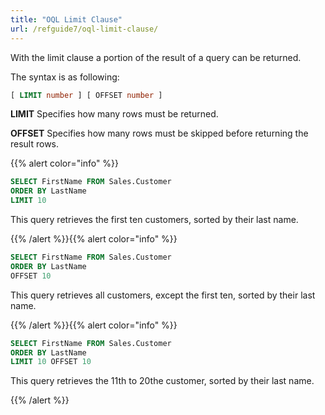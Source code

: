 ```yaml
---
title: "OQL Limit Clause"
url: /refguide7/oql-limit-clause/
---
```



With the limit clause a portion of the result of a query can be returned.

The syntax is as following:

```sql {linenos=false}
[ LIMIT number ] [ OFFSET number ]
```

**LIMIT**
Specifies how many rows must be returned.

**OFFSET**
Specifies how many rows must be skipped before returning the result rows.

{{% alert color="info" %}}

```sql
SELECT FirstName FROM Sales.Customer
ORDER BY LastName
LIMIT 10
```

This query retrieves the first ten customers, sorted by their last name.

{{% /alert %}}{{% alert color="info" %}}

```sql
SELECT FirstName FROM Sales.Customer
ORDER BY LastName
OFFSET 10
```

This query retrieves all customers, except the first ten, sorted by their last name.

{{% /alert %}}{{% alert color="info" %}}

```sql
SELECT FirstName FROM Sales.Customer
ORDER BY LastName
LIMIT 10 OFFSET 10
```

This query retrieves the 11th to 20the customer, sorted by their last name.

{{% /alert %}}
